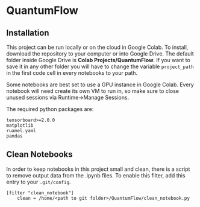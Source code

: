 # QuantumFlow

## Installation
This project can be run locally or on the cloud in Google Colab. To install, download the repository to your computer or into Google Drive. The default folder inside Google Drive is **Colab Projects/QuantumFlow**. If you want to save it in any other folder you will have to change the variable `project_path` in the first code cell in every notebooks to your path.

Some notebooks are best set to use a GPU instance in Google Colab. Every notebook will need create its own VM to run in, so make sure to close unused sessions via Runtime->Manage Sessions.

The required python packages are:

```
tensorboard>=2.0.0
matplotlib
ruamel.yaml
pandas
```

## Clean Notebooks

In order to keep notebooks in this project small and clean, there is a script to remove output data from the .ipynb files. To enable this filter, add this entry to your `.git/config`.

```
[filter "clean_notebook"]
    clean = /home/<path to git folder>/QuantumFlow/clean_notebook.py
```
